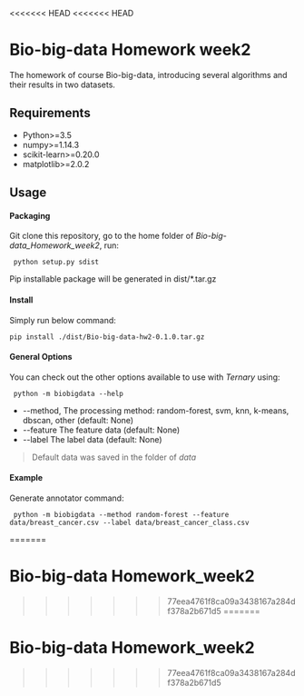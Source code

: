 <<<<<<< HEAD
<<<<<<< HEAD
# Bio-big-data Homework week2
The homework of course Bio-big-data, introducing several algorithms and their results in two datasets.

## Requirements

-  Python>=3.5
-  numpy>=1.14.3
-  scikit-learn>=0.20.0
-  matplotlib>=2.0.2

## Usage

#### Packaging
Git clone this repository, go to the home folder of *Bio-big-data_Homework_week2*, run: 

     python setup.py sdist

Pip installable package will be generated in dist/*.tar.gz
#### Install

Simply run below command:

    pip install ./dist/Bio-big-data-hw2-0.1.0.tar.gz


#### General Options

You can check out the other options available to use with *Ternary* using:

     python -m biobigdata --help

- --method, The processing method: random-forest, svm, knn,
            k-means, dbscan, other (default: None)
- --feature The feature data (default: None)
- --label The label data (default: None)

>Default data was saved in the folder of *data*

#### Example
Generate annotator command:

     python -m biobigdata --method random-forest --feature data/breast_cancer.csv --label data/breast_cancer_class.csv


=======
# Bio-big-data Homework_week2
>>>>>>> 77eea4761f8ca09a3438167a284df378a2b671d5
=======
# Bio-big-data Homework_week2
>>>>>>> 77eea4761f8ca09a3438167a284df378a2b671d5
